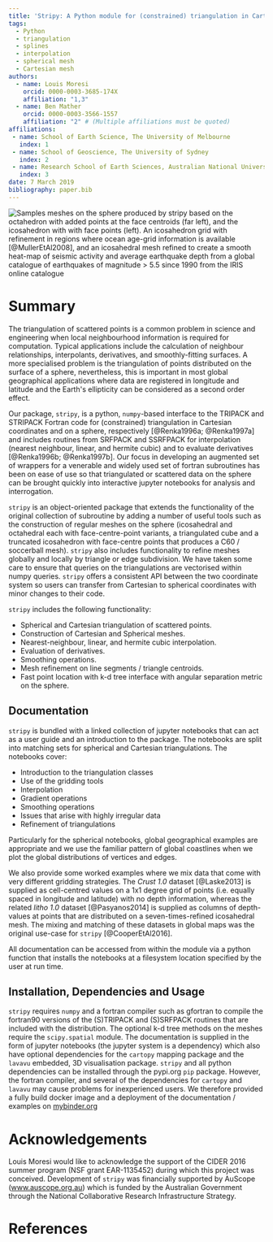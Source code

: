 ```yaml
---
title: 'Stripy: A Python module for (constrained) triangulation in Cartesian coordinates and on a sphere.'
tags:
  - Python
  - triangulation
  - splines
  - interpolation
  - spherical mesh
  - Cartesian mesh
authors:
  - name: Louis Moresi
    orcid: 0000-0003-3685-174X
    affiliation: "1,3"
  - name: Ben Mather
    orcid: 0000-0003-3566-1557
    affiliation: "2" # (Multiple affiliations must be quoted)
affiliations:
 - name: School of Earth Science, The University of Melbourne
   index: 1
 - name: School of Geoscience, The University of Sydney
   index: 2
 - name: Research School of Earth Sciences, Australian National University
   index: 3
date: 7 March 2019
bibliography: paper.bib
---
```


![Samples meshes on the sphere produced by `stripy` based on the octahedron with added points at the face centroids (far left), and the icosahedron with with face points (left). An icosahedron grid with refinement in regions where ocean age-grid information is available [@MullerEtAl2008], and an icosahedral mesh refined to create a smooth heat-map of seismic activity and average earthquake depth from a global catalogue of earthquakes of magnitude > 5.5 since 1990 from the IRIS online catalogue](figure.png)

# Summary

The triangulation of scattered points is a common problem in science and engineering when local neighbourhood information is required for computation. Typical applications include the calculation of neighbour relationships, interpolants, derivatives, and smoothly-fitting surfaces. A more specialised problem is the triangulation of points distributed on the surface of a sphere,  nevertheless, this is important in most global geographical applications where data are registered in longitude and latitude and the Earth's ellipticity can be considered as a second order effect.

<!-- For most geographical applications, the spherical triangulation of unstructured points is required as most data are expected in longitude and latitude coordinates.-->

Our package, `stripy`, is a python, `numpy`-based interface to the TRIPACK and STRIPACK Fortran code for (constrained) triangulation in Cartesian coordinates and on a sphere, respectively [@Renka1996a; @Renka1997a] and includes routines from SRFPACK and SSRFPACK for interpolation (nearest neighbour, linear, and hermite cubic) and to evaluate derivatives [@Renka1996b; @Renka1997b]. Our focus in developing an augmented set of wrappers for a venerable and widely used set of fortran subroutines has been on ease of use so that triangulated or scattered data on the sphere can be brought quickly into interactive jupyter notebooks for analysis and interrogation.

`stripy` is an object-oriented package that extends the functionality of the original collection of subroutine by adding a number of useful tools such as the construction of regular meshes on the sphere (icosahedral and octahedral each with face-centre-point variants, a triangulated cube and a truncated icosahedron with face-centre points that produces a C60 / soccerball mesh). `stripy` also includes functionality to refine meshes globally and locally by triangle or edge subdivision. We have taken some care to ensure that queries on the triangulations are vectorised within numpy queries. `stripy` offers a consistent API between the two coordinate system so users can transfer from Cartesian to spherical coordinates with minor changes to their code.

`stripy` includes the following functionality:

- Spherical and Cartesian triangulation of scattered points.
- Construction of Cartesian and Spherical meshes.
- Nearest-neighbour, linear, and hermite cubic interpolation.
- Evaluation of derivatives.
- Smoothing operations.
- Mesh refinement on line segments / triangle centroids.
- Fast point location with k-d tree interface with angular separation metric on the sphere.


## Documentation

`stripy` is bundled with a linked collection of jupyter notebooks that can act as a user guide and an introduction to the package. The notebooks are split into  matching sets for spherical and Cartesian triangulations. The notebooks cover:

  - Introduction to the triangulation classes
  - Use of the gridding tools
  - Interpolation
  - Gradient operations
  - Smoothing operations
  - Issues that arise with highly irregular data
  - Refinement of triangulations

Particularly for the spherical notebooks, global geographical examples are appropriate and we use the familiar pattern of global coastlines when we plot the global distributions of vertices and edges.

We also provide some worked examples where we mix data that come with very different gridding strategies. The _Crust 1.0_ dataset [@Laske2013] is supplied as cell-centred values on a 1x1 degree grid of points (i.e. equally spaced in longitude and latitude) with no depth information, whereas the related _litho 1.0_ dataset [@Pasyanos2014] is supplied as columns of depth-values at points that are distributed on a seven-times-refined icosahedral mesh. The mixing and matching of these datasets in global maps was the original use-case for `stripy` [@CooperEtAl2016].

All documentation can be accessed from within the module via a python function that installs the notebooks at a filesystem location specified by the user at run time.

## Installation, Dependencies and Usage

`stripy` requires `numpy` and a fortran compiler such as gfortran to compile the fortran90 versions of the (S)TRIPACK
 and (S)SRFPACK routines that are included with the distribution. The optional k-d tree methods on the meshes require
the `scipy.spatial` module. The documentation is supplied in the form of jupyter notebooks (the jupyter system is a
 dependency) which also have optional dependencies for the `cartopy` mapping package and the `lavavu` embedded, 3D
 visualisation package. `stripy` and all python dependencies can be installed through the pypi.org `pip` package.
 However, the fortran compiler, and several of the dependencies for `cartopy` and `lavavu` may cause problems for
 inexperienced users. We therefore provided a fully build docker image and a deployment of the documentation / examples
 on  [mybinder.org](https://mybinder.org/v2/gh/underworldcode/stripy/master?filepath=Notebooks%2F0-StartHere.ipynb)


# Acknowledgements

Louis Moresi would like to acknowledge the support of the CIDER 2016 summer program (NSF grant EAR-1135452) during which this project was conceived. Development of ``stripy`` was financially supported by AuScope (www.auscope.org.au) which is funded by the Australian Government through the National Collaborative Research Infrastructure Strategy.

# References
